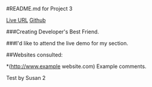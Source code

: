 #README.md for Project 3

[Live URL](http://P3.allanlburns.com "Live URL")
[Github](http://github.com/allanlburns/P3 "Github")

###Creating Developer's Best Friend. 

###I'd like to attend the live demo for my section.

##Websites consulted:

*(http://www.example website.com) Example comments.

Test by Susan 2

